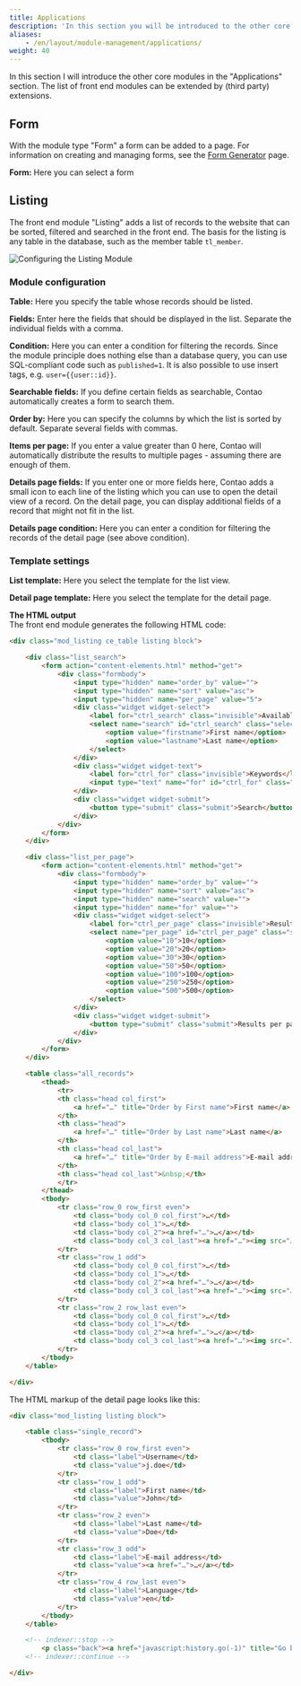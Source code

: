 ```yaml
---
title: Applications
description: 'In this section you will be introduced to the other core modules in the "Applications" section.'
aliases:
    - /en/layout/module-management/applications/
weight: 40
---
```


In this section I will introduce the other core modules in the "Applications" section. The list of front end modules 
can be extended by (third party) extensions.


## Form

With the module type "Form" a form can be added to a page. For information on creating and managing forms, see the 
[Form Generator](/en/form-generator/) page.

**Form:** Here you can select a form


## Listing

The front end module "Listing" adds a list of records to the website that can be sorted, filtered and searched in the 
front end. The basis for the listing is any table in the database, such as the member table `tl_member`.

![Configuring the Listing Module](/de/layout/module-management/images/en/configuring-the-listing-module.png?classes=shadow)


### Module configuration

**Table:** Here you specify the table whose records should be listed.

**Fields:** Enter here the fields that should be displayed in the list. Separate the individual fields with a comma.

**Condition:** Here you can enter a condition for filtering the records. Since the module principle does nothing else 
than a database query, you can use SQL-compliant code such as `published=1`. It is also possible to use insert tags, 
e.g. `user={{user::id}}`.

**Searchable fields:** If you define certain fields as searchable, Contao automatically creates a form to search them.

**Order by:** Here you can specify the columns by which the list is sorted by default. Separate several fields with 
commas.

**Items per page:** If you enter a value greater than 0 here, Contao will automatically distribute the results to 
multiple pages - assuming there are enough of them.

**Details page fields:** If you enter one or more fields here, Contao adds a small icon to each line of the listing 
which you can use to open the detail view of a record. On the detail page, you can display additional fields of a 
record that might not fit in the list.

**Details page condition:** Here you can enter a condition for filtering the records of the detail page 
(see above condition).


### Template settings

**List template:** Here you select the template for the list view.

**Detail page template:** Here you select the template for the detail page.

**The HTML output**  
The front end module generates the following HTML code:

```html
<div class="mod_listing ce_table listing block">

    <div class="list_search">
        <form action="content-elements.html" method="get">
            <div class="formbody">
                <input type="hidden" name="order_by" value="">
                <input type="hidden" name="sort" value="asc">
                <input type="hidden" name="per_page" value="5">
                <div class="widget widget-select">
                    <label for="ctrl_search" class="invisible">Available fields</label>
                    <select name="search" id="ctrl_search" class="select">
                        <option value="firstname">First name</option>
                        <option value="lastname">Last name</option>
                    </select>
                </div>
                <div class="widget widget-text">
                    <label for="ctrl_for" class="invisible">Keywords</label>
                    <input type="text" name="for" id="ctrl_for" class="text" value="">
                </div>
                <div class="widget widget-submit">
                    <button type="submit" class="submit">Search</button>
                </div>
            </div>
        </form>
    </div>

    <div class="list_per_page">
        <form action="content-elements.html" method="get">
            <div class="formbody">
                <input type="hidden" name="order_by" value="">
                <input type="hidden" name="sort" value="asc">
                <input type="hidden" name="search" value="">
                <input type="hidden" name="for" value="">
                <div class="widget widget-select">
                    <label for="ctrl_per_page" class="invisible">Results per page</label>
                    <select name="per_page" id="ctrl_per_page" class="select">
                        <option value="10">10</option>
                        <option value="20">20</option>
                        <option value="30">30</option>
                        <option value="50">50</option>
                        <option value="100">100</option>
                        <option value="250">250</option>
                        <option value="500">500</option>
                    </select>
                </div>
                <div class="widget widget-submit">
                    <button type="submit" class="submit">Results per page</button>
                </div>
            </div>
        </form>
    </div>

    <table class="all_records">
        <thead>
            <tr>
            <th class="head col_first">
                <a href="…" title="Order by First name">First name</a>
            </th>
            <th class="head">
                <a href="…" title="Order by Last name">Last name</a>
            </th>
            <th class="head col_last">
                <a href="…" title="Order by E-mail address">E-mail address</a>
            </th>
            <th class="head col_last">&nbsp;</th>
            </tr>
        </thead>
        <tbody>
            <tr class="row_0 row_first even">
                <td class="body col_0 col_first">…</td>
                <td class="body col_1">…</td>
                <td class="body col_2"><a href="…">…</a></td>
                <td class="body col_3 col_last"><a href="…"><img src="…" width="16" height="16" alt=""></a></td>
            </tr>
            <tr class="row_1 odd">
                <td class="body col_0 col_first">…</td>
                <td class="body col_1">…</td>
                <td class="body col_2"><a href="…">…</a></td>
                <td class="body col_3 col_last"><a href="…"><img src="…" width="16" height="16" alt=""></a></td>
            </tr>
            <tr class="row_2 row_last even">
                <td class="body col_0 col_first">…</td>
                <td class="body col_1">…</td>
                <td class="body col_2"><a href="…">…</a></td>
                <td class="body col_3 col_last"><a href="…"><img src="…" width="16" height="16" alt=""></a></td>
            </tr>
        </tbody>
    </table>

</div>
```

The HTML markup of the detail page looks like this:

```html
<div class="mod_listing listing block">

    <table class="single_record">
        <tbody>
            <tr class="row_0 row_first even">
                <td class="label">Username</td>
                <td class="value">j.doe</td>
            </tr>
            <tr class="row_1 odd">
                <td class="label">First name</td>
                <td class="value">John</td>
            </tr>
            <tr class="row_2 even">
                <td class="label">Last name</td>
                <td class="value">Doe</td>
            </tr>
            <tr class="row_3 odd">
                <td class="label">E-mail address</td>
                <td class="value"><a href="…">…</a></td>
            </tr>
            <tr class="row_4 row_last even">
                <td class="label">Language</td>
                <td class="value">en</td>
            </tr>
        </tbody>
    </table>

    <!-- indexer::stop -->
        <p class="back"><a href="javascript:history.go(-1)" title="Go back">Go back</a></p>
    <!-- indexer::continue -->

</div>
```
